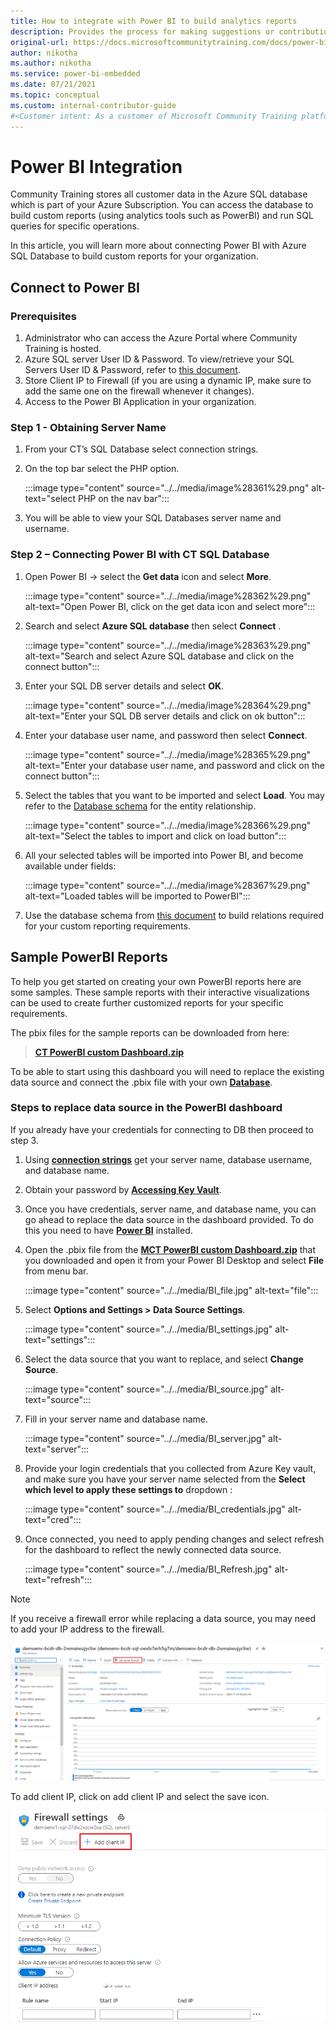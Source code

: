 ```yaml
---
title: How to integrate with Power BI to build analytics reports
description: Provides the process for making suggestions or contributions to internal Content & Learning content guidance.
original-url: https://docs.microsoftcommunitytraining.com/docs/power-bi-integration
author: nikotha
ms.author: nikotha
ms.service: power-bi-embedded
ms.date: 07/21/2021
ms.topic: conceptual
ms.custom: internal-contributor-guide
#<Customer intent: As a customer of Microsoft Community Training platform, I need to know how to use the different capabilities available on the platform for a learner and an administrator.
---
```


# Power BI Integration

Community Training stores all customer data in the Azure SQL database which is part of your Azure Subscription. You can access the database to build custom reports (using analytics tools such as PowerBI) and run SQL queries for specific operations.

In this article, you will learn more about connecting Power BI with Azure SQL Database to build custom reports for your organization.

## Connect to Power BI

### Prerequisites  

1. Administrator who can access the Azure Portal where Community Training is hosted.
2. Azure SQL server User ID & Password. To view/retrieve your SQL Servers User ID & Password, refer to [this document](database-schema.md).  
3. Store Client IP to Firewall (if you are using a dynamic IP, make sure to add the same one on the firewall whenever it changes).
4. Access to the Power BI Application in your organization.

### Step 1 - Obtaining Server Name

1. From your CT’s SQL Database select connection strings.

2. On the top bar select the PHP option.

    :::image type="content" source="../../media/image%28361%29.png" alt-text="select PHP on the nav bar":::

3. You will be able to view your SQL Databases server name and username.

### Step 2 – Connecting Power BI with CT SQL Database

1. Open Power BI → select the **Get data** icon and select **More**.

    :::image type="content" source="../../media/image%28362%29.png" alt-text="Open Power BI, click on the get data icon and select more":::

2. Search and select **Azure SQL database** then select **Connect** .

    :::image type="content" source="../../media/image%28363%29.png" alt-text="Search and select Azure SQL database and click on the connect button":::

3. Enter your SQL DB server details and select **OK**.

    :::image type="content" source="../../media/image%28364%29.png" alt-text="Enter your SQL DB server details and click on ok button":::

4. Enter your database user name, and password then select **Connect**.

    :::image type="content" source="../../media/image%28365%29.png" alt-text="Enter your database user name, and password and click on the connect button":::

5. Select the tables that you want to be imported and select **Load**. You may refer to the [Database schema](database-schema.md) for the entity relationship.

    :::image type="content" source="../../media/image%28366%29.png" alt-text="Select the tables to import and click on load button":::

6. All your selected tables will be imported into Power BI, and become available under fields:

    :::image type="content" source="../../media/image%28367%29.png" alt-text="Loaded tables will be imported to PowerBI":::

7. Use the database schema from [this document](database-schema.md) to build relations required for your custom reporting requirements.

## Sample PowerBI Reports

To help you get started on creating your own PowerBI reports here are some samples. These sample reports with their interactive visualizations can be used to create further customized reports for your specific requirements.

The pbix files for the sample reports can be downloaded from here:

>[**CT PowerBI custom Dashboard.zip**](https://github.com/MicrosoftDocs/microsoft-community-training/files/7013084/MCT_Sample.Reports.PowerBI.zip)

To be able to start using this dashboard you will need to replace the existing data source and connect the .pbix file with your own [**Database**](database-schema.md).

### Steps to replace data source in the PowerBI dashboard

If you already have your credentials for connecting to DB then proceed to step 3.

1. Using [**connection strings**](#step-1---obtaining-server-name) get your server name, database username, and database name.

2. Obtain your password by [**Accessing Key Vault**](database-schema.md#accessing-key-vault).

3. Once you have credentials, server name, and database name, you can go ahead to replace the data source in the dashboard provided. To do this you need to have [**Power BI**](/power-bi/fundamentals/desktop-getting-started) installed.

4. Open the .pbix file from the [**MCT PowerBI custom Dashboard.zip**](https://github.com/MicrosoftDocs/microsoft-community-training/files/7013084/MCT_Sample.Reports.PowerBI.zip) that you downloaded and open it from your Power BI Desktop and select **File** from menu bar.

    :::image type="content" source="../../media/BI_file.jpg" alt-text="file":::

5. Select **Options and Settings > Data Source Settings**.

    :::image type="content" source="../../media/BI_settings.jpg" alt-text="settings":::

6. Select the data source that you want to replace, and select **Change Source**.

    :::image type="content" source="../../media/BI_source.jpg" alt-text="source":::

7. Fill in your server name and database name.

    :::image type="content" source="../../media/BI_server.jpg" alt-text="server":::

8. Provide your login credentials that you collected from Azure Key vault, and make sure you have your server name selected from the **Select which level to apply these settings to** dropdown :

    :::image type="content" source="../../media/BI_credentials.jpg" alt-text="cred":::

9. Once connected, you need to apply pending changes and select refresh for the dashboard to reflect the newly connected data source.

    :::image type="content" source="../../media/BI_Refresh.jpg" alt-text="refresh":::

>[!Note]
>If you receive a firewall error while replacing a data source, you may need to add your IP address to the firewall.
>
>![firewall select](../../media/firewal%20select.png)
>
>To add client IP, click on add client IP and select the save icon.
>
>![Save](../../media/FIREWAL.png)
